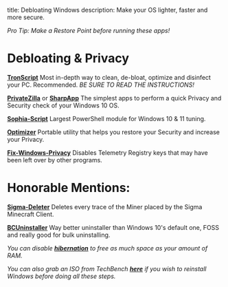 title: Debloating Windows
description: Make your OS lighter, faster and more secure.

*Pro Tip: Make a Restore Point before running these apps!*
# Debloating & Privacy
**[TronScript](https://bmrf.org/repos/tron/)**
Most in-depth way to clean, de-bloat, optimize and disinfect your PC. Recommended.
*BE SURE TO READ THE INSTRUCTIONS!*

**[PrivateZilla](https://github.com/builtbybel/privatezilla)** or **[SharpApp](https://github.com/builtbybel/sharpapp)**
The simplest apps to perform a quick Privacy and Security check of your Windows 10 OS.

**[Sophia-Script](https://github.com/farag2/Sophia-Script-for-Windows)**
Largest PowerShell module for Windows 10 & 11 tuning.

**[Optimizer](https://github.com/hellzerg/optimizer/releases)**
Portable utility that helps you restore your Security and increase your Privacy.

**[Fix-Windows-Privacy](https://modzero.github.io/fix-windows-privacy/)**
Disables Telemetry Registry keys that may have been left over by other programs.
 
 
# Honorable Mentions: 
[**Sigma-Deleter**](https://github.com/XatzClient/Sigma-Deleter)
Deletes every trace of the Miner placed by the Sigma Minecraft Client.

**[BCUninstaller](https://www.bcuninstaller.com/)**
Way better uninstaller than Windows 10's default one, FOSS and really good for bulk uninstalling.

*You can disable [**hibernation**](https://docs.microsoft.com/en-us/troubleshoot/windows-client/deployment/disable-and-re-enable-hibernation) to free as much space as your amount of RAM.*

*You can also grab an ISO from TechBench **[here](https://tb.rg-adguard.net/public.php)** if you wish to reinstall Windows before doing all these steps.*
